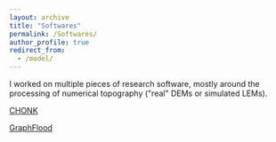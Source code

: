 ```yaml
---
layout: archive
title: "Softwares"
permalink: /Softwares/
author_profile: true
redirect_from:
  - /model/
---
```


I worked on multiple pieces of research software, mostly around the processing of numerical topography  ("real" DEMs or simulated LEMs).

[CHONK](https://bgailleton.github.io/Softwares/chonk/)

[GraphFlood](https://bgailleton.github.io/Softwares/graphflood/)